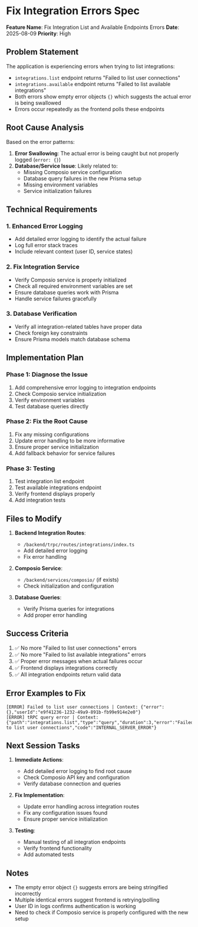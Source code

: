 # Fix Integration Errors Spec

**Feature Name**: Fix Integration List and Available Endpoints Errors
**Date**: 2025-08-09
**Priority**: High

## Problem Statement

The application is experiencing errors when trying to list integrations:
- `integrations.list` endpoint returns "Failed to list user connections" 
- `integrations.available` endpoint returns "Failed to list available integrations"
- Both errors show empty error objects `{}` which suggests the actual error is being swallowed
- Errors occur repeatedly as the frontend polls these endpoints

## Root Cause Analysis

Based on the error patterns:

1. **Error Swallowing**: The actual error is being caught but not properly logged (`error: {}`)
2. **Database/Service Issue**: Likely related to:
   - Missing Composio service configuration
   - Database query failures in the new Prisma setup
   - Missing environment variables
   - Service initialization failures

## Technical Requirements

### 1. Enhanced Error Logging
- Add detailed error logging to identify the actual failure
- Log full error stack traces
- Include relevant context (user ID, service states)

### 2. Fix Integration Service
- Verify Composio service is properly initialized
- Check all required environment variables are set
- Ensure database queries work with Prisma
- Handle service failures gracefully

### 3. Database Verification
- Verify all integration-related tables have proper data
- Check foreign key constraints
- Ensure Prisma models match database schema

## Implementation Plan

### Phase 1: Diagnose the Issue
1. Add comprehensive error logging to integration endpoints
2. Check Composio service initialization
3. Verify environment variables
4. Test database queries directly

### Phase 2: Fix the Root Cause
1. Fix any missing configurations
2. Update error handling to be more informative
3. Ensure proper service initialization
4. Add fallback behavior for service failures

### Phase 3: Testing
1. Test integration list endpoint
2. Test available integrations endpoint  
3. Verify frontend displays properly
4. Add integration tests

## Files to Modify

1. **Backend Integration Routes**:
   - `/backend/trpc/routes/integrations/index.ts`
   - Add detailed error logging
   - Fix error handling

2. **Composio Service**:
   - `/backend/services/composio/` (if exists)
   - Check initialization and configuration

3. **Database Queries**:
   - Verify Prisma queries for integrations
   - Add proper error handling

## Success Criteria

1. ✅ No more "Failed to list user connections" errors
2. ✅ No more "Failed to list available integrations" errors
3. ✅ Proper error messages when actual failures occur
4. ✅ Frontend displays integrations correctly
5. ✅ All integration endpoints return valid data

## Error Examples to Fix

```
[ERROR] Failed to list user connections | Context: {"error":{},"userId":"e9f41236-1232-49a9-891b-fb99e914e2e0"}
[ERROR] tRPC query error | Context: {"path":"integrations.list","type":"query","duration":3,"error":"Failed to list user connections","code":"INTERNAL_SERVER_ERROR"}
```

## Next Session Tasks

1. **Immediate Actions**:
   - Add detailed error logging to find root cause
   - Check Composio API key and configuration
   - Verify database connection and queries

2. **Fix Implementation**:
   - Update error handling across integration routes
   - Fix any configuration issues found
   - Ensure proper service initialization

3. **Testing**:
   - Manual testing of all integration endpoints
   - Verify frontend functionality
   - Add automated tests

## Notes

- The empty error object `{}` suggests errors are being stringified incorrectly
- Multiple identical errors suggest frontend is retrying/polling
- User ID in logs confirms authentication is working
- Need to check if Composio service is properly configured with the new setup